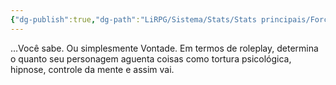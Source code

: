 ```yaml
---
{"dg-publish":true,"dg-path":"LiRPG/Sistema/Stats/Stats principais/Força de Vontade.md","permalink":"/li-rpg/sistema/stats/stats-principais/forca-de-vontade/","created":"2025-01-11T01:29:05.228-03:00","updated":"2025-01-12T02:33:30.409-03:00"}
---
```



…Você sabe. Ou simplesmente Vontade. Em termos de roleplay, determina o quanto seu personagem aguenta coisas como tortura psicológica, hipnose, controle da mente e assim vai.